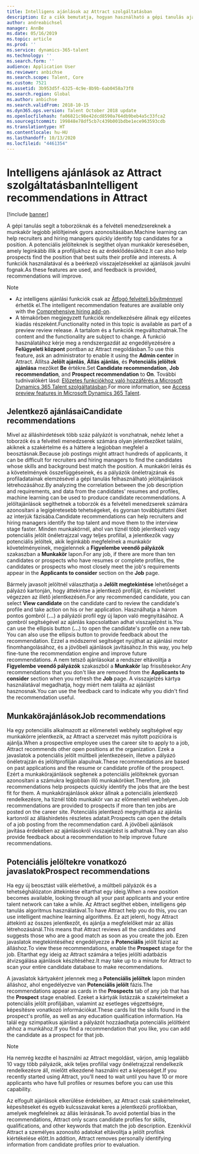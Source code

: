 ```yaml
---
title: Intelligens ajánlások az Attract szolgáltatásban
description: Ez a cikk bemutatja, hogyan használható a gépi tanulás ajánlások nyújtására a feladatokhoz és a feladatokra pályázóknak a Microsoft Dynamics 365 Talent - Attract szolgáltatásban.
author: andreabichsel
manager: AnnBe
ms.date: 05/16/2019
ms.topic: article
ms.prod: ''
ms.service: dynamics-365-talent
ms.technology: ''
ms.search.form: ''
audience: Application User
ms.reviewer: anbichse
ms.search.scope: Talent, Core
ms.custom: 7521
ms.assetid: 3b953d5f-6325-4c9e-8b9b-6ab0458a73f8
ms.search.region: Global
ms.author: anbichse
ms.search.validFrom: 2018-10-15
ms.dyn365.ops.version: Talent October 2018 update
ms.openlocfilehash: fa06821c98e42dcd8590a764db9beb4a5c33fca2
ms.sourcegitcommit: 199848e78df5cb7c439b001bdbe1ece963593cdb
ms.translationtype: HT
ms.contentlocale: hu-HU
ms.lasthandoff: 10/13/2020
ms.locfileid: "4461354"
---
```

# <a name="intelligent-recommendations-in-attract"></a><span data-ttu-id="f5b61-103">Intelligens ajánlások az Attract szolgáltatásban</span><span class="sxs-lookup"><span data-stu-id="f5b61-103">Intelligent recommendations in Attract</span></span>

[!include [banner](includes/banner.md)]

<span data-ttu-id="f5b61-104">A gépi tanulás segít a toborzóknak és a felvételi menedzsereknek a munkakör legjobb jelöltjeinek gyors azonosításában.</span><span class="sxs-lookup"><span data-stu-id="f5b61-104">Machine learning can help recruiters and hiring managers quickly identify top candidates for a position.</span></span> <span data-ttu-id="f5b61-105">A potenciális jelölteknek is segíthet olyan munkakör keresésében, amely leginkább illik a profiljukhoz és az érdeklődésükhöz.</span><span class="sxs-lookup"><span data-stu-id="f5b61-105">It can also help prospects find the position that best suits their profile and interests.</span></span> <span data-ttu-id="f5b61-106">A funkciók használatával és a beérkező visszajelzésekkel az ajánlások javulni fognak.</span><span class="sxs-lookup"><span data-stu-id="f5b61-106">As these features are used, and feedback is provided, recommendations will improve.</span></span>

> [!NOTE] 
> - <span data-ttu-id="f5b61-107">Az intelligens ajánlási funkciók csak az [Átfogó felvételi bővítménnyel](https://docs.microsoft.com/dynamics365/unified-operations/talent/attract-comprehensive-hiring) érhetők el.</span><span class="sxs-lookup"><span data-stu-id="f5b61-107">The intelligent recommendation features are available only with the [Comprehensive hiring add-on](https://docs.microsoft.com/dynamics365/unified-operations/talent/attract-comprehensive-hiring).</span></span>
> - <span data-ttu-id="f5b61-108">A témakörben megjegyzett funkciók rendelkezésére állnak egy előzetes kiadás részeként.</span><span class="sxs-lookup"><span data-stu-id="f5b61-108">Functionality noted in this topic is available as part of a preview review release.</span></span> <span data-ttu-id="f5b61-109">A tartalom és a funkciók megváltozhatnak.</span><span class="sxs-lookup"><span data-stu-id="f5b61-109">The content and the functionality are subject to change.</span></span> <span data-ttu-id="f5b61-110">A funkció használatához kérje meg a rendszergazdát az engedélyezésére a **Felügyeleti központ** pontban az Attract megoldásban.</span><span class="sxs-lookup"><span data-stu-id="f5b61-110">To use this feature, ask an administrator to enable it using the **Admin center** in Attract.</span></span> <span data-ttu-id="f5b61-111">Állítsa **Jelölt ajánlás**, **Állás ajánlás**, és **Potenciális jelöltek ajánlása** mezőket **Be** értékre.</span><span class="sxs-lookup"><span data-stu-id="f5b61-111">Set **Candidate recommendation**, **Job recommendation**, and **Prospect recommendation** to **On**.</span></span> <span data-ttu-id="f5b61-112">További tudnivalókért lásd: [Előzetes funkciókhoz való hozzáférés a Microsoft Dynamics 365 Talent szolgáltatásban](./access-preview-feature.md).</span><span class="sxs-lookup"><span data-stu-id="f5b61-112">For more information, see [Access preview features in Microsoft Dynamics 365 Talent](./access-preview-feature.md).</span></span> 


## <a name="candidate-recommendations"></a><span data-ttu-id="f5b61-113">Jelentkező ajánlásai</span><span class="sxs-lookup"><span data-stu-id="f5b61-113">Candidate recommendations</span></span>

<span data-ttu-id="f5b61-114">Mivel az álláshirdetések több száz pályázót is vonzhatnak, nehéz lehet a toborzók és a felvételi menedzserek számára olyan jelentkezőket találni, akiknek a szakértelme és a háttere a legjobban megfelel a beosztásnak.</span><span class="sxs-lookup"><span data-stu-id="f5b61-114">Because job postings might attract hundreds of applicants, it can be difficult for recruiters and hiring managers to find the candidates whose skills and background best match the position.</span></span> <span data-ttu-id="f5b61-115">A munkaköri leírás és a követelmények összefüggéseinek, és a pályázók önéletrajzának és profiladatainak elemzésével a gépi tanulás felhasználható jelöltajánlások létrehozásához.</span><span class="sxs-lookup"><span data-stu-id="f5b61-115">By analyzing the correlation between the job description and requirements, and data from the candidates' resumes and profiles, machine learning can be used to produce candidate recommendations.</span></span> <span data-ttu-id="f5b61-116">A jelöltajánlások segíthetnek a toborzók és a felvételi menedzserek számára azonosítani a legígéretesebb tehetségeket, és gyorsan továbbjuttatni őket az interjúk fázisába.</span><span class="sxs-lookup"><span data-stu-id="f5b61-116">Candidate recommendations can help recruiters and hiring managers identify the top talent and move them to the interview stage faster.</span></span> <span data-ttu-id="f5b61-117">Minden munkakörnél, ahol van tíznél több jelentkező vagy potenciális jelölt önéletrajzzal vagy teljes profillal, a jelentkezők vagy potenciális jelöltek, akik leginkább megfelelnek a munkakör követelményeinek, megjelennek a **Figyelembe veendő pályázók** szakaszban a **Munkakör** lapon.</span><span class="sxs-lookup"><span data-stu-id="f5b61-117">For any job, if there are more than ten candidates or prospects who have resumes or complete profiles, the candidates or prospects who most closely meet the job's requirements appear in the **Applicants to consider** section on the **Job** page.</span></span>

<span data-ttu-id="f5b61-118">Bármely javasolt jelöltnél választhatja a **Jelölt megtekintése** lehetőséget a pályázó kartonján, hogy áttekintse a jelentkező profilját, és műveletet végezzen az illető jelentkezésén.</span><span class="sxs-lookup"><span data-stu-id="f5b61-118">For any recommended candidate, you can select **View candidate** on the candidate card to review the candidate's profile and take action on his or her application.</span></span> <span data-ttu-id="f5b61-119">Használhatja a három pontos gombról (**...**) a pályázói profil egy új lapon való megnyitásához. A gombról segítségével az ajánlás kapcsolatban adhat visszajelzést is.</span><span class="sxs-lookup"><span data-stu-id="f5b61-119">You can use the ellipsis button (**...**) to open the candidate's profile on a new tab. You can also use the ellipsis button to provide feedback about the recommendation.</span></span> <span data-ttu-id="f5b61-120">Ezzel a módszerrel segítséget nyújthat az ajánlási motor finomhangolásához, és a jövőbeli ajánlások javításához.</span><span class="sxs-lookup"><span data-stu-id="f5b61-120">In this way, you help fine-tune the recommendation engine and improve future recommendations.</span></span> <span data-ttu-id="f5b61-121">A nem tetsző ajánlásokat a rendszer eltávolítja a **Figyelembe veendő pályázók** szakaszból a **Munkakör** lap frissítésekor.</span><span class="sxs-lookup"><span data-stu-id="f5b61-121">Any recommendations that you don't like are removed from the **Applicants to consider** section when you refresh the **Job** page.</span></span> <span data-ttu-id="f5b61-122">A visszajelzés kártya használatával megadhatja, hogy miért nem találta az ajánlást hasznosnak.</span><span class="sxs-lookup"><span data-stu-id="f5b61-122">You can use the feedback card to indicate why you didn't find the recommendation useful.</span></span>

## <a name="job-recommendations"></a><span data-ttu-id="f5b61-123">Munkakörajánlások</span><span class="sxs-lookup"><span data-stu-id="f5b61-123">Job recommendations</span></span> 

<span data-ttu-id="f5b61-124">Ha egy potenciális alkalmazott az előmeneteli webhely segítségével egy munkakörre jelentkezik, az Attract a szervezet más nyitott pozícióra is ajánlja.</span><span class="sxs-lookup"><span data-stu-id="f5b61-124">When a prospective employee uses the career site to apply to a job, Attract recommends other open positions at the organization.</span></span> <span data-ttu-id="f5b61-125">Ezek a javaslatok a potenciális jelölt múltbeli jelentkezésein, illetve a pályázó önéletrajzán és jelöltprofilján alapulnak.</span><span class="sxs-lookup"><span data-stu-id="f5b61-125">These recommendations are based on past applications and the resume or candidate profile of the prospect.</span></span> <span data-ttu-id="f5b61-126">Ezért a munkakörajánlások segítenek a potenciális jelölteknek gyorsan azonosítani a számukra legjobban illő munkaköröket.</span><span class="sxs-lookup"><span data-stu-id="f5b61-126">Therefore, job recommendations help prospects quickly identify the jobs that are the best fit for them.</span></span> <span data-ttu-id="f5b61-127">A munkakörajánlások akkor állnak a potenciális jelentkező rendelkezésre, ha tíznél több munkakör van az előmeneteli webhelyen.</span><span class="sxs-lookup"><span data-stu-id="f5b61-127">Job recommendations are provided to prospects if more than ten jobs are posted on the career site.</span></span> <span data-ttu-id="f5b61-128">Potenciális jelentkező megnyithatja az ajánlás kartonról az álláshirdetés részletes adatait.</span><span class="sxs-lookup"><span data-stu-id="f5b61-128">Prospects can open the details of a job posting from the recommendation card.</span></span> <span data-ttu-id="f5b61-129">A jövőbeli ajánlások javítása érdekében az ajánlásokról visszajelzést is adhatnak.</span><span class="sxs-lookup"><span data-stu-id="f5b61-129">They can also provide feedback about a recommendation to help improve future recommendations.</span></span>

## <a name="prospect-recommendations"></a><span data-ttu-id="f5b61-130">Potenciális jelöltekre vonatkozó javaslatok</span><span class="sxs-lookup"><span data-stu-id="f5b61-130">Prospect recommendations</span></span> 

<span data-ttu-id="f5b61-131">Ha egy új beosztást válik elérhetővé, a múltbeli pályázók és a tehetséghálózaton áttekintése eltarthat egy ideig.</span><span class="sxs-lookup"><span data-stu-id="f5b61-131">When a new position becomes available, looking through all your past applicants and your entire talent network can take a while.</span></span> <span data-ttu-id="f5b61-132">Az Attract segíthet ebben, intelligens gép tanulás algoritmus használatával.</span><span class="sxs-lookup"><span data-stu-id="f5b61-132">To have Attract help you do this, you can use intelligent machine learning algorithms.</span></span> <span data-ttu-id="f5b61-133">Ez azt jelenti, hogy Attract áttekinti az összes jelentkezőt, és ajánlja a megfelelőket már az állás létrehozásánál.</span><span class="sxs-lookup"><span data-stu-id="f5b61-133">This means that Attract reviews all the candidates and suggests those who are a good match as soon as you create the job.</span></span> <span data-ttu-id="f5b61-134">Ezen javaslatok megtekintéséhez engedélyezze a **Potenciális** jelölt fázist az álláshoz.</span><span class="sxs-lookup"><span data-stu-id="f5b61-134">To view these recommendations, enable the **Prospect** stage for the job.</span></span> <span data-ttu-id="f5b61-135">Eltarthat egy ideig az Attract számára a teljes jelölti adatbázis átvizsgálása ajánlások készítéséhez.</span><span class="sxs-lookup"><span data-stu-id="f5b61-135">It may take up to a minute for Attract to scan your entire candidate database to make recommendations.</span></span>

<span data-ttu-id="f5b61-136">A javaslatok kártyaként jelennek meg a **Potenciális jelöltek** lapon minden álláshoz, ahol engedélyezve van **Potenciális jelölt** fázis.</span><span class="sxs-lookup"><span data-stu-id="f5b61-136">The recommendations appear as cards in the **Prospects** tab of any job that has the **Prospect** stage enabled.</span></span> <span data-ttu-id="f5b61-137">Ezeket a kártyák listázzák a szakértelmeket a potenciális jelölt profiljában, valamint az esetleges végzettségre, képesítésre vonatkozó információkat.</span><span class="sxs-lookup"><span data-stu-id="f5b61-137">These cards list the skills found in the prospect's profile, as well as any education qualification information.</span></span> <span data-ttu-id="f5b61-138">Ha talál egy szimpatikus ajánlást a pályázót hozzáadhatja potenciális jelöltként ahhoz a munkához.</span><span class="sxs-lookup"><span data-stu-id="f5b61-138">If you find a recommendation that you like, you can add the candidate as a prospect for that job.</span></span>

> [!NOTE]
> <span data-ttu-id="f5b61-139">Ha nemrég kezdte el használni az Attract megoldást, várjon, amíg legalább 10 vagy több pályázók, akik teljes profillal vagy önéletrajzzal rendelkezik rendelkezésre áll, mielőtt elkezdené használni ezt a képességet.</span><span class="sxs-lookup"><span data-stu-id="f5b61-139">If you recently started using Attract, you’ll need to wait until you have 10 or more applicants who have full profiles or resumes before you can use this capability.</span></span>

<span data-ttu-id="f5b61-140">Az elfogult ajánlások elkerülése érdekében, az Attract csak szakértelmeket, képesítéseket és egyéb kulcsszavakat keres a jelentkezői profilokban, amelyek megfelelnek az állás leírásának.</span><span class="sxs-lookup"><span data-stu-id="f5b61-140">To avoid potential bias in the recommendations, Attract only scans candidate profiles for skills, qualifications, and other keywords that match the job description.</span></span> <span data-ttu-id="f5b61-141">Ezenkívül Attract a személyes azonosító adatokat eltávolítja a jelölt profilok kiértékelése előtt.</span><span class="sxs-lookup"><span data-stu-id="f5b61-141">In addition, Attract removes personally identifying information from candidate profiles prior to evaluation.</span></span>

